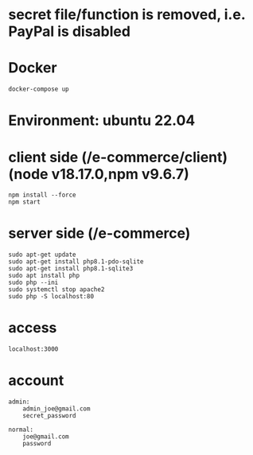 # secret file/function is removed, i.e. PayPal is disabled

# Docker
    docker-compose up

# Environment: ubuntu 22.04

# client side (/e-commerce/client) (node v18.17.0,npm v9.6.7)
    npm install --force
    npm start

# server side (/e-commerce)
    sudo apt-get update
    sudo apt-get install php8.1-pdo-sqlite
    sudo apt-get install php8.1-sqlite3
    sudo apt install php
    sudo php --ini
    sudo systemctl stop apache2
    sudo php -S localhost:80

# access
    localhost:3000

# account
    admin:
        admin_joe@gmail.com
        secret_password

    normal:
        joe@gmail.com
        password
